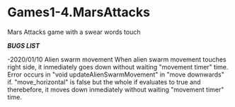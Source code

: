 # Games1-4.MarsAttacks
Mars Attacks game with a swear words touch

_____BUGS LIST_____

-2020/01/10 Alien swarm movement
When alien swarm movement touches right side, it inmediately goes down without waiting "movement timer" time.
Error occurs in "void updateAlienSwarmMovement" in "move downwards" if. "move_horizontal" is false but the whole if evaluates to true and therebefore, it moves down inmediately without waiting "movement timer" time.
